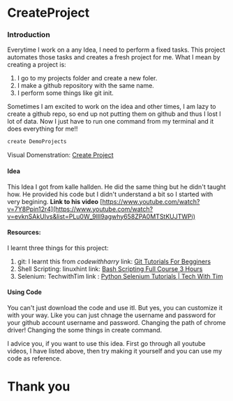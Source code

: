 # CreateProject

### Introduction 
Everytime I work on a any Idea, I need to perform a fixed tasks. This project automates those tasks and creates a fresh project for me. What I mean by creating a project is:
1. I go to my projects folder and create a new foler. 
2. I make a github repository with the same name. 
1. I perform some things like git init. 

Sometimes I am excited to work on the idea and other times, I am lazy to create a github repo, so  end up not putting them on github and thus I lost I lot of data. 
Now I just have to run one command from my terminal and it does everything for me!!
```bash
create DemoProjects
```

Visual Domenstration:
[Create Project](https://youtu.be/oZKC8-WxKsY)


#### Idea
This Idea I got from kalle hallden. He did the same thing but he didn't taught how. He provided his code but I didn't understand a bit so I started with very begining. 
__Link to his video__
[https://www.youtube.com/watch?v=7Y8Ppin12r4](https://www.youtube.com/watch?v=evknSAkUIvs&list=PLu0W_9lII9agwhy658ZPA0MTStKUJTWPi)

#### Resources:
I learnt three things for this project:
1. git: I learnt this from _codewithharry_
link: [Git Tutorials For Begginers](https://www.youtube.com/watch?v=evknSAkUIvs&list=PLu0W_9lII9agwhy658ZPA0MTStKUJTWPi)
1. Shell Scripting: linuxhint 
link: [Bash Scripting Full Course 3 Hours](https://www.youtube.com/watch?v=e7BufAVwDiM&t=7343s)
1. Selenium: TechwithTim 
link : [Python Selenium Tutorials | Tech With Tim
](https://www.youtube.com/watch?v=Xjv1sY630Uc&list=PLzMcBGfZo4-n40rB1XaJ0ak1bemvlqumQ)

#### Using Code
You can't just download the code and use itl. But yes, you can customize it with your way. Like you can just chnage the username and password for your github account username and password. 
Changing the path of chrome driver!
Changing the some things in create command. 

I advice you, if you want to use this idea. First go through all youtube videos, I have listed above, then try making it yourself and you can use my code as reference. 

# Thank you
